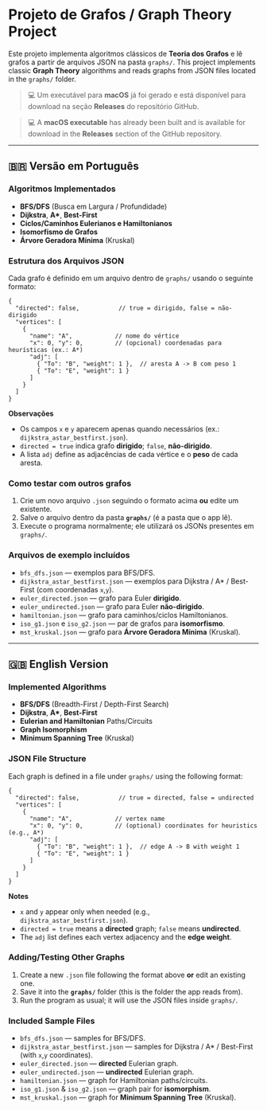 # Projeto de Grafos / Graph Theory Project

Este projeto implementa algoritmos clássicos de **Teoria dos Grafos** e lê grafos a partir de arquivos JSON na pasta `graphs/`.
This project implements classic **Graph Theory** algorithms and reads graphs from JSON files located in the `graphs/` folder.
> 💻 Um executável para **macOS** já foi gerado e está disponível para download na seção **Releases** do repositório GitHub.

> 💻 A **macOS executable** has already been built and is available for download in the **Releases** section of the GitHub repository.


---

## 🇧🇷 Versão em Português

### Algoritmos Implementados
- **BFS/DFS** (Busca em Largura / Profundidade)
- **Dijkstra**, **A\***, **Best-First**
- **Ciclos/Caminhos Eulerianos e Hamiltonianos**
- **Isomorfismo de Grafos**
- **Árvore Geradora Mínima** (Kruskal)

### Estrutura dos Arquivos JSON
Cada grafo é definido em um arquivo dentro de `graphs/` usando o seguinte formato:

```jsonc
{
  "directed": false,           // true = dirigido, false = não-dirigido
  "vertices": [
    {
      "name": "A",            // nome do vértice
      "x": 0, "y": 0,         // (opcional) coordenadas para heurísticas (ex.: A*)
      "adj": [
        { "To": "B", "weight": 1 },  // aresta A -> B com peso 1
        { "To": "E", "weight": 1 }
      ]
    }
  ]
}
```

**Observações**
- Os campos `x` e `y` aparecem apenas quando necessários (ex.: `dijkstra_astar_bestfirst.json`).
- `directed = true` indica grafo **dirigido**; `false`, **não-dirigido**.
- A lista `adj` define as adjacências de cada vértice e o **peso** de cada aresta.

### Como testar com outros grafos
1. Crie um novo arquivo `.json` seguindo o formato acima **ou** edite um existente.
2. Salve o arquivo dentro da pasta **`graphs/`** (é a pasta que o app lê).
3. Execute o programa normalmente; ele utilizará os JSONs presentes em `graphs/`.

### Arquivos de exemplo incluídos
- `bfs_dfs.json` — exemplos para BFS/DFS.
- `dijkstra_astar_bestfirst.json` — exemplos para Dijkstra / A* / Best-First (com coordenadas `x`,`y`).
- `euler_directed.json` — grafo para Euler **dirigido**.
- `euler_undirected.json` — grafo para Euler **não-dirigido**.
- `hamiltonian.json` — grafo para caminhos/ciclos Hamiltonianos.
- `iso_g1.json` e `iso_g2.json` — par de grafos para **isomorfismo**.
- `mst_kruskal.json` — grafo para **Árvore Geradora Mínima** (Kruskal).

---

## 🇬🇧 English Version

### Implemented Algorithms
- **BFS/DFS** (Breadth-First / Depth-First Search)
- **Dijkstra**, **A\***, **Best-First**
- **Eulerian and Hamiltonian** Paths/Circuits
- **Graph Isomorphism**
- **Minimum Spanning Tree** (Kruskal)

### JSON File Structure
Each graph is defined in a file under `graphs/` using the following format:

```jsonc
{
  "directed": false,           // true = directed, false = undirected
  "vertices": [
    {
      "name": "A",            // vertex name
      "x": 0, "y": 0,         // (optional) coordinates for heuristics (e.g., A*)
      "adj": [
        { "To": "B", "weight": 1 },  // edge A -> B with weight 1
        { "To": "E", "weight": 1 }
      ]
    }
  ]
}
```

**Notes**
- `x` and `y` appear only when needed (e.g., `dijkstra_astar_bestfirst.json`).
- `directed = true` means a **directed** graph; `false` means **undirected**.
- The `adj` list defines each vertex adjacency and the **edge weight**.

### Adding/Testing Other Graphs
1. Create a new `.json` file following the format above **or** edit an existing one.
2. Save it into the **`graphs/`** folder (this is the folder the app reads from).
3. Run the program as usual; it will use the JSON files inside `graphs/`.

### Included Sample Files
- `bfs_dfs.json` — samples for BFS/DFS.
- `dijkstra_astar_bestfirst.json` — samples for Dijkstra / A* / Best-First (with `x`,`y` coordinates).
- `euler_directed.json` — **directed** Eulerian graph.
- `euler_undirected.json` — **undirected** Eulerian graph.
- `hamiltonian.json` — graph for Hamiltonian paths/circuits.
- `iso_g1.json` & `iso_g2.json` — graph pair for **isomorphism**.
- `mst_kruskal.json` — graph for **Minimum Spanning Tree** (Kruskal).

